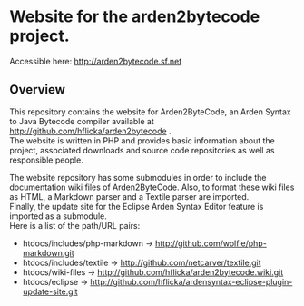 # Website for the arden2bytecode project.

Accessible here: <http://arden2bytecode.sf.net>

## Overview

This repository contains the website for Arden2ByteCode,
an Arden Syntax to Java Bytecode compiler available at
<http://github.com/hflicka/arden2bytecode> .  
The website is written in PHP and provides basic 
information about the project, associated downloads and
source code repositories as well as responsible people.

The website repository has some submodules in order to 
include the documentation wiki files of Arden2ByteCode.
Also, to format these wiki files as HTML, a Markdown
parser and a Textile parser are imported.  
Finally, the update site for the Eclipse Arden Syntax
Editor feature is imported as a submodule.  
Here is a list of the path/URL pairs:

* htdocs/includes/php-markdown -> http://github.com/wolfie/php-markdown.git
* htdocs/includes/textile -> http://github.com/netcarver/textile.git
* htdocs/wiki-files -> http://github.com/hflicka/arden2bytecode.wiki.git
* htdocs/eclipse -> http://github.com/hflicka/ardensyntax-eclipse-plugin-update-site.git
